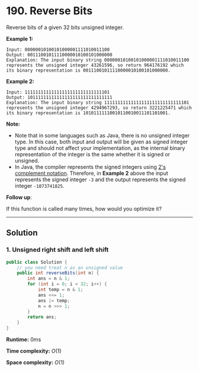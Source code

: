 # 190. Reverse Bits

Reverse bits of a given 32 bits unsigned integer.

**Example 1:**

```
Input: 00000010100101000001111010011100
Output: 00111001011110000010100101000000
Explanation: The input binary string 00000010100101000001111010011100 represents the unsigned integer 43261596, so return 964176192 which its binary representation is 00111001011110000010100101000000.
```

**Example 2:**

```
Input: 11111111111111111111111111111101
Output: 10111111111111111111111111111111
Explanation: The input binary string 11111111111111111111111111111101 represents the unsigned integer 4294967293, so return 3221225471 which its binary representation is 10101111110010110010011101101001.
```

**Note:**

- Note that in some languages such as Java, there is no unsigned integer type. In this case, both input and output will be given as signed integer type and should not affect your implementation, as the internal binary representation of the integer is the same whether it is signed or unsigned.
- In Java, the compiler represents the signed integers using [2's complement notation](https://en.wikipedia.org/wiki/Two%27s_complement). Therefore, in **Example 2** above the input represents the signed integer `-3` and the output represents the signed integer `-1073741825`.

**Follow up**:

If this function is called many times, how would you optimize it?

---

## Solution

### 1.  Unsigned right shift and left shift

```java
public class Solution {
    // you need treat n as an unsigned value
    public int reverseBits(int n) {
        int ans = n & 1;
        for (int i = 0; i < 32; i++) {
            int temp = n & 1;
            ans <<= 1;
            ans |= temp;
            n = n >>> 1;
        }
        return ans;
    }
}
```

**Runtime:** 0ms

**Time complexity:** *O*(1)

**Space complexity:** *O*(1)